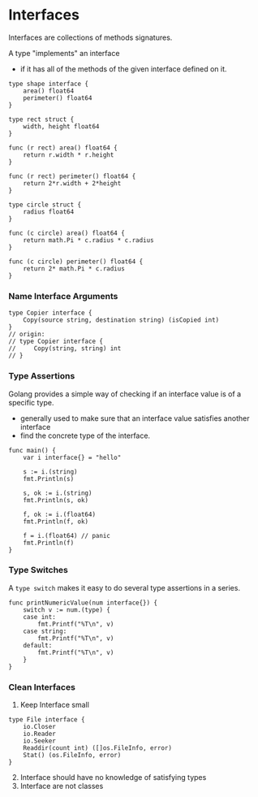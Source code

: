 # Interfaces

Interfaces are collections of methods signatures.

A type "implements" an interface
- if it has all of the methods of the given interface defined on it.

```golang
type shape interface {
    area() float64
    perimeter() float64
}

type rect struct {
    width, height float64
}

func (r rect) area() float64 {
    return r.width * r.height
}

func (r rect) perimeter() float64 {
    return 2*r.width + 2*height
}

type circle struct {
    radius float64
}

func (c circle) area() float64 {
    return math.Pi * c.radius * c.radius
}

func (c circle) perimeter() float64 {
    return 2* math.Pi * c.radius
}
```

### Name Interface Arguments
```golang
type Copier interface {
    Copy(source string, destination string) (isCopied int)
}
// origin: 
// type Copier interface { 
//     Copy(string, string) int
// }
```

### Type Assertions
Golang provides a simple way of checking if an interface value is of a specific type. 
- generally used to make sure that an interface value satisfies another interface 
- find the concrete type of the interface.

```golang
func main() {
	var i interface{} = "hello"

	s := i.(string)
	fmt.Println(s)

	s, ok := i.(string)
	fmt.Println(s, ok)

	f, ok := i.(float64)
	fmt.Println(f, ok)

	f = i.(float64) // panic
	fmt.Println(f)
}
```

### Type Switches
A `type switch` makes it easy to do several type assertions in a series.

```golang
func printNumericValue(num interface{}) {
    switch v := num.(type) {
    case int:
        fmt.Printf("%T\n", v)
    case string:
        fmt.Printf("%T\n", v)
    default:
        fmt.Printf("%T\n", v)
    }
}
```

### Clean Interfaces
1. Keep Interface small
```golang
type File interface {
    io.Closer
    io.Reader
    io.Seeker
    Readdir(count int) ([]os.FileInfo, error)
    Stat() (os.FileInfo, error)
}
```

2. Interface should have no knowledge of satisfying types
3. Interface are not classes